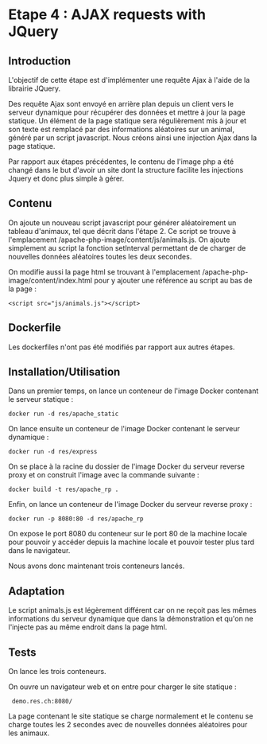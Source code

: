 # Etape 4 : AJAX requests with JQuery

## Introduction

L'objectif de cette étape est d'implémenter une requête Ajax à l'aide de la librairie JQuery. 

Des requête Ajax sont envoyé en arrière plan depuis un client vers le serveur dynamique pour récupérer des données et mettre à jour la page statique. Un élément de la page statique sera régulièrement mis à jour et son texte est remplacé par des informations aléatoires sur un animal, généré par un script javascript. Nous créons ainsi une injection Ajax dans la page statique. 

Par rapport aux étapes précédentes, le contenu de l'image php a été changé dans le but d'avoir un site dont la structure facilite les injections Jquery et donc plus simple à gérer.

## Contenu

On ajoute un nouveau script javascript pour générer aléatoirement un tableau d'animaux, tel que décrit dans l'étape 2. Ce script se trouve à l'emplacement /apache-php-image/content/js/animals.js. On ajoute simplement au script la fonction setInterval permettant de de charger de nouvelles données aléatoires toutes les deux secondes.

On modifie aussi la page html se trouvant à l'emplacement /apache-php-image/content/index.html pour y ajouter une référence au script au bas de la page :

```
<script src="js/animals.js"></script>
```

## Dockerfile

Les dockerfiles n'ont pas été modifiés par rapport aux autres étapes. 

## Installation/Utilisation

Dans un premier temps, on lance un conteneur de l'image Docker contenant le serveur statique :

```docker run -d res/apache_static```

On lance ensuite un conteneur de l'image Docker contenant le serveur dynamique :

```docker run -d res/express```

On se place à la racine du dossier de l'image Docker du serveur reverse proxy et on construit l'image avec la commande suivante :

`docker build -t res/apache_rp .` 

Enfin, on lance un conteneur de l'image Docker du serveur reverse proxy :

```docker run -p 8080:80 -d res/apache_rp```

On expose le port 8080 du conteneur sur le port 80 de la machine locale pour pouvoir y accéder depuis la machine locale et pouvoir tester plus tard dans le navigateur.

Nous avons donc maintenant trois conteneurs lancés. 

## Adaptation

Le script animals.js est légèrement différent car on ne reçoit pas les mêmes informations du serveur dynamique que dans la démonstration et qu'on ne l'injecte pas au même endroit dans la page html.

## Tests

On lance les trois conteneurs.

On ouvre un navigateur web et on entre pour charger le site statique :

``` demo.res.ch:8080/```

La page contenant le site statique se charge normalement et le contenu se charge toutes les 2 secondes avec de nouvelles données aléatoires pour les animaux. 